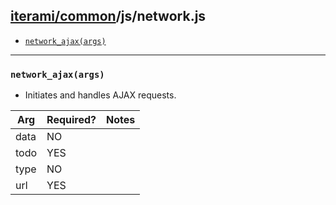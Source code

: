 [iterami/common](https://github.com/iterami/Documentation.htm/blob/gh-pages/common/README.md)/js/network.js
-----------------------------------------------------------------------------------------------------------

* [`network_ajax(args)`](#network_ajaxargs)

---

### `network_ajax(args)`
* Initiates and handles AJAX requests.

Arg  | Required? | Notes
-----|-----------|------
data | NO        |
todo | YES       |
type | NO        |
url  | YES       |
